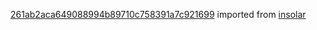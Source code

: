 [261ab2aca649088994b89710c758391a7c921699](https://github.com/insolar/insolar/commit/261ab2aca649088994b89710c758391a7c921699) imported from [insolar](https://github.com/insolar/insolar)
